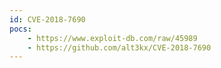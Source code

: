 ```yaml
---
id: CVE-2018-7690
pocs: 
    - https://www.exploit-db.com/raw/45989
    - https://github.com/alt3kx/CVE-2018-7690
---
```

